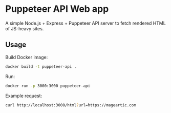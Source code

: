 # Puppeteer API Web app

A simple Node.js + Express + Puppeteer API server to fetch rendered HTML of JS-heavy sites.

## Usage

Build Docker image:
```bash
docker build -t puppeteer-api .
```

Run:
```bash
docker run -p 3000:3000 puppeteer-api
```

Example request:
```bash
curl http://localhost:3000/html?url=https://mageartic.com
```
